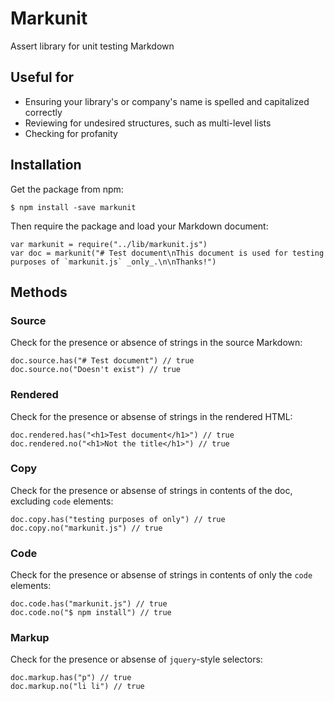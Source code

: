 # Markunit
Assert library for unit testing Markdown

## Useful for
* Ensuring your library's or company's name is spelled and capitalized correctly
* Reviewing for undesired structures, such as multi-level lists
* Checking for profanity

## Installation

Get the package from npm:
```
$ npm install -save markunit
```

Then require the package and load your Markdown document:
```
var markunit = require("../lib/markunit.js")
var doc = markunit("# Test document\nThis document is used for testing purposes of `markunit.js` _only_.\n\nThanks!")
```

## Methods

### Source
Check for the presence or absence of strings in the source Markdown:

```
doc.source.has("# Test document") // true
doc.source.no("Doesn't exist") // true
```

### Rendered
Check for the presence or absense of strings in the rendered HTML:
```
doc.rendered.has("<h1>Test document</h1>") // true
doc.rendered.no("<h1>Not the title</h1>") // true
```

### Copy
Check for the presence or absense of strings in contents of the doc, excluding `code` elements:
```
doc.copy.has("testing purposes of only") // true
doc.copy.no("markunit.js") // true
```

### Code
Check for the presence or absense of strings in contents of only the `code` elements:
```
doc.code.has("markunit.js") // true
doc.code.no("$ npm install") // true
```

### Markup
Check for the presence or absense of `jquery`-style selectors:
```
doc.markup.has("p") // true
doc.markup.no("li li") // true
```